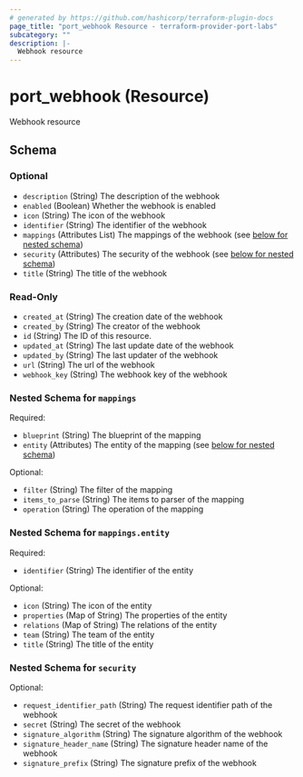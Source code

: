 ```yaml
---
# generated by https://github.com/hashicorp/terraform-plugin-docs
page_title: "port_webhook Resource - terraform-provider-port-labs"
subcategory: ""
description: |-
  Webhook resource
---
```


# port_webhook (Resource)

Webhook resource



<!-- schema generated by tfplugindocs -->
## Schema

### Optional

- `description` (String) The description of the webhook
- `enabled` (Boolean) Whether the webhook is enabled
- `icon` (String) The icon of the webhook
- `identifier` (String) The identifier of the webhook
- `mappings` (Attributes List) The mappings of the webhook (see [below for nested schema](#nestedatt--mappings))
- `security` (Attributes) The security of the webhook (see [below for nested schema](#nestedatt--security))
- `title` (String) The title of the webhook

### Read-Only

- `created_at` (String) The creation date of the webhook
- `created_by` (String) The creator of the webhook
- `id` (String) The ID of this resource.
- `updated_at` (String) The last update date of the webhook
- `updated_by` (String) The last updater of the webhook
- `url` (String) The url of the webhook
- `webhook_key` (String) The webhook key of the webhook

<a id="nestedatt--mappings"></a>
### Nested Schema for `mappings`

Required:

- `blueprint` (String) The blueprint of the mapping
- `entity` (Attributes) The entity of the mapping (see [below for nested schema](#nestedatt--mappings--entity))

Optional:

- `filter` (String) The filter of the mapping
- `items_to_parse` (String) The items to parser of the mapping
- `operation` (String) The operation of the mapping

<a id="nestedatt--mappings--entity"></a>
### Nested Schema for `mappings.entity`

Required:

- `identifier` (String) The identifier of the entity

Optional:

- `icon` (String) The icon of the entity
- `properties` (Map of String) The properties of the entity
- `relations` (Map of String) The relations of the entity
- `team` (String) The team of the entity
- `title` (String) The title of the entity



<a id="nestedatt--security"></a>
### Nested Schema for `security`

Optional:

- `request_identifier_path` (String) The request identifier path of the webhook
- `secret` (String) The secret of the webhook
- `signature_algorithm` (String) The signature algorithm of the webhook
- `signature_header_name` (String) The signature header name of the webhook
- `signature_prefix` (String) The signature prefix of the webhook
